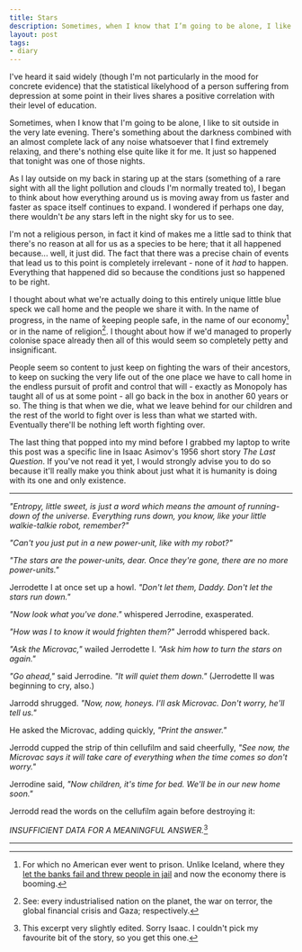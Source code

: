 ```yaml
---
title: Stars
description: Sometimes, when I know that I’m going to be alone, I like to sit outside in the very late evening.
layout: post
tags: 
- diary
---
```


I've heard it said widely (though I'm not particularly in the mood for concrete evidence) that the statistical likelyhood of a person suffering from depression at some point in their lives shares a positive correlation with their level of education.

Sometimes, when I know that I'm going to be alone, I like to sit outside in the very late evening. There's something about the darkness combined with an almost complete lack of any noise whatsoever that I find extremely relaxing, and there's nothing else quite like it for me. It just so happened that tonight was one of those nights.

As I lay outside on my back in staring up at the stars (something of a rare sight with all the light pollution and clouds I'm normally treated to), I began to think about how everything around us is moving away from us faster and faster as space itself continues to expand. I wondered if perhaps one day, there wouldn't *be* any stars left in the night sky for us to see. 

I'm not a religious person, in fact it kind of makes me a little sad to think that there's no reason at all for us as a species to be here; that it all happened because... well, it just did. The fact that there was a precise chain of events that lead us to this point is completely irrelevant - none of it *had* to happen. Everything that happened did so because the conditions just so happened to be right. 

I thought about what we're actually doing to this entirely unique little blue speck we call home and the people we share it with. In the name of progress, in the name of keeping people safe, in the name of our economy[^1] or in the name of religion[^2]. I thought about how if we'd managed to properly colonise space already then all of this would seem so completely petty and insignificant. 

People seem so content to just keep on fighting the wars of their ancestors, to keep on sucking the very life out of the one place we have to call home in the endless pursuit of profit and control that will - exactly as Monopoly has taught all of us at some point - all go back in the box in another 60 years or so. The thing is that when we die, what we leave behind for our children and the rest of the world to fight over is less than what we started with. Eventually there'll be nothing left worth fighting over.

The last thing that popped into my mind before I grabbed my laptop to write this post was a specific line in Isaac Asimov's 1956 short story *The Last Question*. If you've not read it yet, I would strongly advise you to do so because it'll really make you think about just what it is humanity is doing with its one and only existence.

-----------------------------------------

*"Entropy, little sweet, is just a word which means the amount of running-down of the universe. Everything runs down, you know, like your little walkie-talkie robot, remember?"*

*"Can't you just put in a new power-unit, like with my robot?"*
  
*"The stars are the power-units, dear. Once they're gone, there are no more power-units."*
  
Jerrodette I at once set up a howl. *"Don't let them, Daddy. Don't let the stars run down."*

*"Now look what you've done."* whispered Jerrodine, exasperated.

*"How was I to know it would frighten them?"* Jerrodd whispered back.

*"Ask the Microvac,"* wailed Jerrodette I. *"Ask him how to turn the stars on again."*

*"Go ahead,"* said Jerrodine. *"It will quiet them down."* (Jerrodette II was beginning to cry, also.)

Jarrodd shrugged. *"Now, now, honeys. I'll ask Microvac. Don't worry, he'll tell us."*

He asked the Microvac, adding quickly, *"Print the answer."*

Jerrodd cupped the strip of thin cellufilm and said cheerfully, *"See now, the Microvac says it will take care of everything when the time comes so don't worry."*

Jerrodine said, *"Now children, it's time for bed. We'll be in our new home soon."*

Jerrodd read the words on the cellufilm again before destroying it: 

*INSUFFICIENT DATA FOR A MEANINGFUL ANSWER.*[^3]

----------------------------------------
[^1]: For which no American ever went to prison. Unlike Iceland, where they [let the banks fail and threw people in jail][iceland-arrests] and now the economy there is booming.
[^2]: See: every industrialised nation on the planet, the war on terror, the global financial crisis and Gaza; respectively.
[^3]: This excerpt very slightly edited. Sorry Isaac. I couldn't pick my favourite bit of the story, so you get this one.
 
[iceland-arrests]: http://en.wikipedia.org/wiki/2008–11_Icelandic_financial_crisis#Arrests